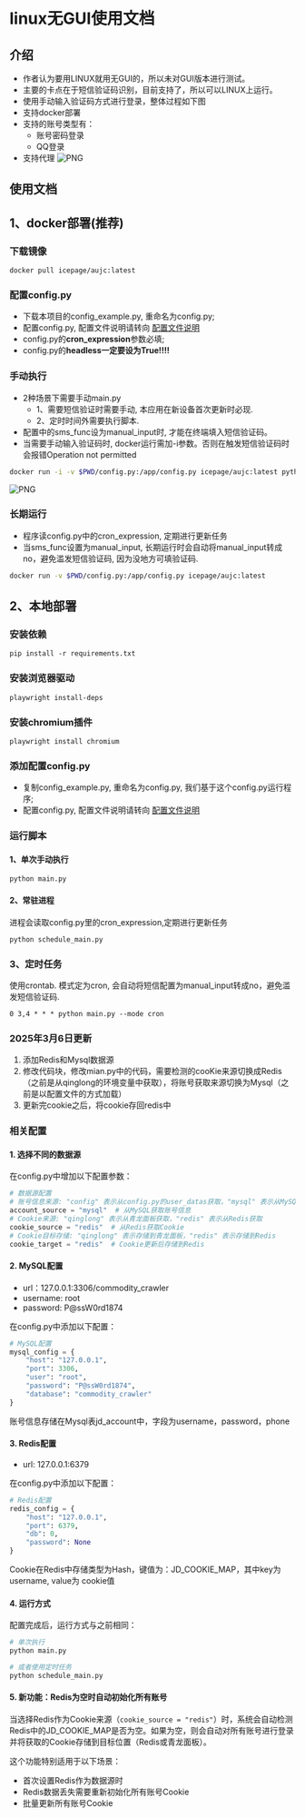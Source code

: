 # linux无GUI使用文档

## 介绍
- 作者认为要用LINUX就用无GUI的，所以未对GUI版本进行测试。
- 主要的卡点在于短信验证码识别，目前支持了，所以可以LINUX上运行。
- 使用手动输入验证码方式进行登录，整体过程如下图
- 支持docker部署
- 支持的账号类型有：
  - 账号密码登录
  - QQ登录
- 支持代理
![PNG](./img/linux.png)


## 使用文档
## 1、docker部署(推荐)

### 下载镜像
```shell
docker pull icepage/aujc:latest
```

### 配置config.py
- 下载本项目的config_example.py, 重命名为config.py; 
- 配置config.py, 配置文件说明请转向 [配置文件说明](https://github.com/icepage/AutoUpdateJdCookie/blob/main/配置文件说明.md)
- config.py的**cron_expression**参数必填;
- config.py的**headless一定要设为True!!!!**

### 手动执行
- 2种场景下需要手动main.py
  - 1、需要短信验证时需要手动, 本应用在新设备首次更新时必现. 
  - 2、定时时间外需要执行脚本. 
- 配置中的sms_func设为manual_input时, 才能在终端填入短信验证码。
- 当需要手动输入验证码时, docker运行需加-i参数。否则在触发短信验证码时会报错Operation not permitted
```bash
docker run -i -v $PWD/config.py:/app/config.py icepage/aujc:latest python main.py
```

![PNG](./img/linux.png)

### 长期运行
- 程序读config.py中的cron_expression, 定期进行更新任务
- 当sms_func设置为manual_input, 长期运行时会自动将manual_input转成no，避免滥发短信验证码, 因为没地方可填验证码. 
```bash
docker run -v $PWD/config.py:/app/config.py icepage/aujc:latest
```

## 2、本地部署
### 安装依赖
```commandline
pip install -r requirements.txt
```

### 安装浏览器驱动
```commandline
playwright install-deps
```

### 安装chromium插件
```commandline
playwright install chromium
```

### 添加配置config.py
- 复制config_example.py, 重命名为config.py, 我们基于这个config.py运行程序;
- 配置config.py, 配置文件说明请转向 [配置文件说明](https://github.com/icepage/AutoUpdateJdCookie/blob/main/配置文件说明.md)

### 运行脚本
#### 1、单次手动执行
```commandline
python main.py
```

#### 2、常驻进程
进程会读取config.py里的cron_expression,定期进行更新任务
```commandline
python schedule_main.py
```

### 3、定时任务
使用crontab. 模式定为cron, 会自动将短信配置为manual_input转成no，避免滥发短信验证码.
```commandline
0 3,4 * * * python main.py --mode cron
```



### 2025年3月6日更新
1. 添加Redis和Mysql数据源
2. 修改代码块，修改mian.py中的代码，需要检测的cooKie来源切换成Redis（之前是从qinglong的环境变量中获取），将账号获取来源切换为Mysql（之前是以配置文件的方式加载）
3. 更新完cookie之后，将cookie存回redis中

### 相关配置
#### 1. 选择不同的数据源
在config.py中增加以下配置参数：
```python
# 数据源配置
# 账号信息来源: "config" 表示从config.py的user_datas获取，"mysql" 表示从MySQL获取
account_source = "mysql"  # 从MySQL获取账号信息
# Cookie来源: "qinglong" 表示从青龙面板获取，"redis" 表示从Redis获取
cookie_source = "redis"  # 从Redis获取Cookie
# Cookie目标存储: "qinglong" 表示存储到青龙面板，"redis" 表示存储到Redis
cookie_target = "redis"  # Cookie更新后存储到Redis
```

#### 2. MySQL配置
- url：127.0.0.1:3306/commodity_crawler
- username: root
- password: P@ssW0rd1874

在config.py中添加以下配置：
```python
# MySQL配置
mysql_config = {
    "host": "127.0.0.1",
    "port": 3306,
    "user": "root",
    "password": "P@ssW0rd1874",
    "database": "commodity_crawler"
}
```

账号信息存储在Mysql表jd_account中，字段为username，password，phone

#### 3. Redis配置
- url: 127.0.0.1:6379

在config.py中添加以下配置：
```python
# Redis配置
redis_config = {
    "host": "127.0.0.1",
    "port": 6379,
    "db": 0,
    "password": None
}
```

Cookie在Redis中存储类型为Hash，键值为：JD_COOKIE_MAP，其中key为 username, value为 cookie值

#### 4. 运行方式
配置完成后，运行方式与之前相同：
```bash
# 单次执行
python main.py

# 或者使用定时任务
python schedule_main.py
```

#### 5. 新功能：Redis为空时自动初始化所有账号
当选择Redis作为Cookie来源（`cookie_source = "redis"`）时，系统会自动检测Redis中的JD_COOKIE_MAP是否为空。如果为空，则会自动对所有账号进行登录并将获取的Cookie存储到目标位置（Redis或青龙面板）。

这个功能特别适用于以下场景：
- 首次设置Redis作为数据源时
- Redis数据丢失需要重新初始化所有账号Cookie
- 批量更新所有账号Cookie


